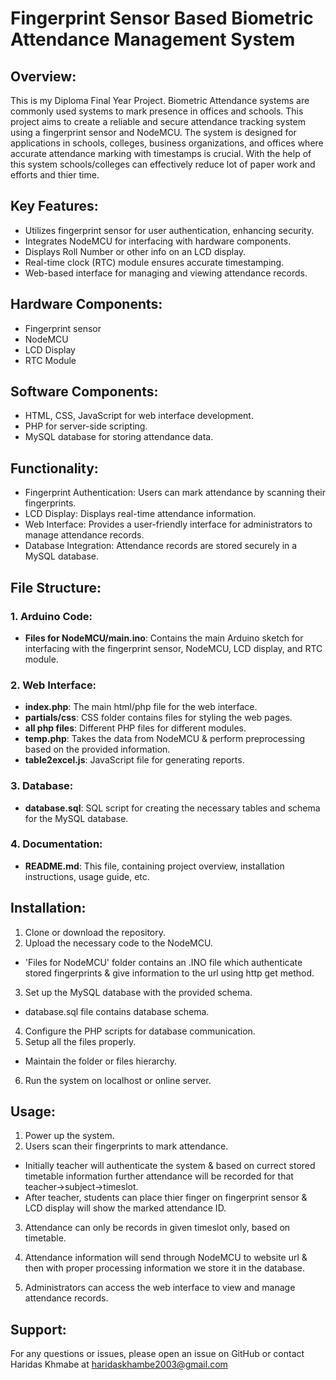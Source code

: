 
# Fingerprint Sensor Based Biometric Attendance Management System

## Overview:
This is my Diploma Final Year Project. Biometric Attendance systems are commonly used systems to mark presence in offices and schools. This project aims to create a reliable and secure attendance tracking system using a fingerprint sensor and NodeMCU. The system is designed for applications in schools, colleges, business organizations, and offices where accurate attendance marking with timestamps is crucial. With the help of this system schools/colleges can effectively reduce lot of paper work and efforts and thier time.

## Key Features:
- Utilizes fingerprint sensor for user authentication, enhancing security.
- Integrates NodeMCU for interfacing with hardware components.
- Displays Roll Number or other info on an LCD display.
- Real-time clock (RTC) module ensures accurate timestamping.
- Web-based interface for managing and viewing attendance records.

## Hardware Components:
- Fingerprint sensor
- NodeMCU
- LCD Display
- RTC Module


## Software Components:
- HTML, CSS, JavaScript for web interface development.
- PHP for server-side scripting.
- MySQL database for storing attendance data.

## Functionality:
- Fingerprint Authentication: Users can mark attendance by scanning their fingerprints.
- LCD Display: Displays real-time attendance information.
- Web Interface: Provides a user-friendly interface for administrators to manage attendance records.
- Database Integration: Attendance records are stored securely in a MySQL database.

## File Structure:

### 1. Arduino Code:
- **Files for NodeMCU/main.ino**: Contains the main Arduino sketch for interfacing with the fingerprint sensor, NodeMCU, LCD display, and RTC module.

### 2. Web Interface:
- **index.php**: The main html/php file for the web interface.
- **partials/css**: CSS folder contains files for styling the web pages.
- **all php files**: Different PHP files for different modules.
- **temp.php**: Takes the data from NodeMCU & perform preprocessing based on the provided information.
- **table2excel.js**: JavaScript file for generating reports.



### 3. Database:
- **database.sql**: SQL script for creating the necessary tables and schema for the MySQL database.

### 4. Documentation:
- **README.md**: This file, containing project overview, installation instructions, usage guide, etc.



## Installation:
1. Clone or download the repository.
2. Upload the necessary code to the NodeMCU. 
- 'Files for NodeMCU' folder contains an .INO file which authenticate stored fingerprints & give information to the url using http get method. 
3. Set up the MySQL database with the provided schema.
- database.sql file contains database schema.
4. Configure the PHP scripts for database communication.
5. Setup all the files  properly.
- Maintain the folder or files hierarchy. 
6. Run the system on localhost or online server.


## Usage:
1. Power up the system.
2. Users scan their fingerprints to mark attendance.
- Initially teacher will authenticate the system & based on currect stored timetable information further attendance will be recorded for that teacher->subject->timeslot.
- After teacher, students can place thier finger on fingerprint sensor & LCD display will show  the marked attendance ID.
3. Attendance can only be records in given timeslot only, based on timetable.

4. Attendance information will send through NodeMCU to website url & then with proper processing information we store it in the database.

5. Administrators can access the web interface to view and manage attendance records.


## Support:
For any questions or issues, please open an issue on GitHub or contact Haridas Khmabe at haridaskhambe2003@gmail.com
